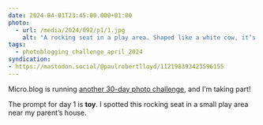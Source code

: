 ```yaml
---
date: 2024-04-01T23:45:00.000+01:00
photo:
  - url: /media/2024/092/p1/1.jpg
    alt: "A rocking seat in a play area. Shaped like a white cow, it’s sat on a bright orange spring, with the cow’s eyes looking to the right."
tags:
  - photoblogging_challenge_april_2024
syndication:
- https://mastodon.social/@paulrobertlloyd/112198393423596155
---
```


Micro.blog is running [another 30-day photo challenge](https://challenges.micro.blog/2024/03/27/april-photoblogging-challenge.html), and I’m taking part!

The prompt for day 1 is **toy**. I spotted this rocking seat in a small play area near my parent’s house.

